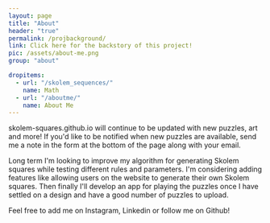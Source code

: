 ```yaml
---
layout: page
title: "About"
header: "true"
permalink: /projbackground/
link: Click here for the backstory of this project!
pic: /assets/about-me.png
group: "about"

dropitems:
  - url: "/skolem_sequences/"
    name: Math
  - url: "/aboutme/"
    name: About Me
---
```

skolem-squares.github.io will continue to be updated with new puzzles, art and more! If you'd like to be notified when new puzzles are available, send me a note in the form at the bottom of the page along with your email.

Long term I'm looking to improve my algorithm for generating Skolem squares while testing different rules and parameters. I'm considering adding features like allowing users on the website to generate their own Skolem squares. Then finally I'll develop an app for playing the puzzles once I have settled on a design and have a good number of puzzles to upload.

Feel free to add me on Instagram, Linkedin or follow me on Github!
